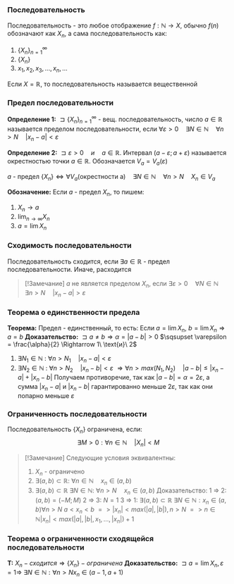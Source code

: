 ### Последовательность
Последовательность - это любое отображение $f: \mathbb{N} \rightarrow X$, обычно $f(n)$ обозначают как $X_n$, а сама последовательность как:
1. $\{X_n\}_{n=1}^\infty$
2. $\{X_n\}$
3. $x_1, x_2, x_3, ..., x_n, ...$

Если $X = \mathbb{R}$, то последовательность называется вещественной
### Предел последовательности
**Определение 1:**
$\sqsupset \{X_n\}_{n=1}^\infty$ - вещ. последовательность, число $a \in \mathbb{R}$ называется пределом последовательности, если $\forall \varepsilon > 0 \quad \exists N \in \mathbb{N} \quad \forall n > N \quad |x_n - a| < \varepsilon$

**Определение 2:**
$\sqsupset \varepsilon > 0 \quad {и} \quad a \in \mathbb{R}$. Интервал $(a - \varepsilon;a + \varepsilon)$ называется окрестностью точки $a \in \mathbb{R}$. Обозначается $V_a=V_a(\varepsilon)$

$a$ - предел $\{X_n\} \Leftrightarrow \forall V_a \text{(окрестности a)} \quad \exists N \in \mathbb{N} \quad \forall n > N \quad X_n \in V_a$

**Обозначение:**
Если $a$ - предел $X_n$, то пишем:
1. $X_n \to a$
2. $\lim_{n \to \infty} X_n$
3. $a=\lim X_n$

### Сходимость последовательности
Последовательность сходится, если $\exists a \in \mathbb{R}$ - предел последовательности.
Иначе, расходится

>[!Замечание]
>$a$ не является пределом $X_n$, если $\exists \varepsilon > 0 \quad \forall N \in \mathbb{N} \quad \exists n > N \quad |x_n - a| > \varepsilon$

### Теорема о единственности предела
**Теорема:** Предел - единственный, то есть:
Если $a=\lim X_n, \  b = \lim X_n \Rightarrow a = b$
**Доказательство:**
$\sqsupset a \neq b \Rightarrow \alpha = |a-b| > 0$
$\sqsupset \varepsilon = \frac{\alpha}{2} \Rightarrow 1\ \text{и}\ 2$
1) $\exists N_1 \in \mathbb{N}\ :\ \forall n>N_1 \quad |x_n-a|<\varepsilon$
2) $\exists N_2 \in \mathbb{N}\ :\ \forall n>N_2 \quad |x_n-b|<\varepsilon$
$\Rightarrow \forall n > max(N_1, N_2) \quad |a-b| \leq |x_n - a| + |x_n - b|$
Получаем противоречие, так как 
$|a-b|=\alpha=2\varepsilon$, a сумма $|x_n - a|$ и $|x_n - b|$ гарантированно меньше $2\varepsilon$, так как они попарно меньше $\varepsilon$

### Ограниченность последовательности
Последовательность $\{X_n\}$ ограничена, если:
$$\exists M > 0 : \forall n \in \mathbb{N}\quad |X_n| < M$$
>[!Замечание]
>Следующие условия эквивалентны:
>1. ${X_n}$ - ограничено
>2. $\exists (a, b) \subset \mathbb{R} : \ \forall n \in \mathbb{N} \quad  x_n \in (a, b)$
>3. $\exists (a, b) \subset \mathbb{R} \ \exists N \in \mathbb{N} : \ \forall n > N \quad x_n \in (a, b)$
>Доказательство:
>1 => 2: $(a, b) = (-M; M)$
>2 => 3: $N=1$
>3 => 1: $\exists (a, b) \subset \mathbb{R} \ \exists N \in \mathbb{N} : x_n \in (a, b) \forall n > N \ a < x_n < b$
>$=> |x_n|<max(|a|,|b|), n > N$
>$=> n \in \mathbb{N} |x_n| < max(|a|, |b|, x_1, ..., |x_n|)+1$

### Теорема о ограниченности сходящейся последовательности
**Т:** ${X_n} - сходится \Rightarrow \{X_n\} - ограничена$
**Доказательство:** $\sqsupset a = \lim X_n, \varepsilon = 1 \Rightarrow$
$\exists N \in \mathbb{N} : \forall n > N x_n \in (a - 1, a + 1)$

